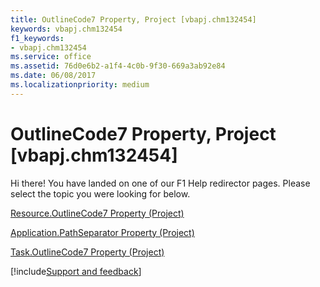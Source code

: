```yaml
---
title: OutlineCode7 Property, Project [vbapj.chm132454]
keywords: vbapj.chm132454
f1_keywords:
- vbapj.chm132454
ms.service: office
ms.assetid: 76d0e6b2-a1f4-4c0b-9f30-669a3ab92e84
ms.date: 06/08/2017
ms.localizationpriority: medium
---
```



# OutlineCode7 Property, Project [vbapj.chm132454]

Hi there! You have landed on one of our F1 Help redirector pages. Please select the topic you were looking for below.

[Resource.OutlineCode7 Property (Project)](https://msdn.microsoft.com/library/c5dcd3e4-d75f-9b6c-2d55-21bf97e10ef0%28Office.15%29.aspx)

[Application.PathSeparator Property (Project)](https://msdn.microsoft.com/library/6daeb9c9-40e1-1da6-1123-50983dd4d8c2%28Office.15%29.aspx)

[Task.OutlineCode7 Property (Project)](https://msdn.microsoft.com/library/e5518464-0b2d-e2ea-dc29-dfec4cdb8d3a%28Office.15%29.aspx)

[!include[Support and feedback](~/includes/feedback-boilerplate.md)]